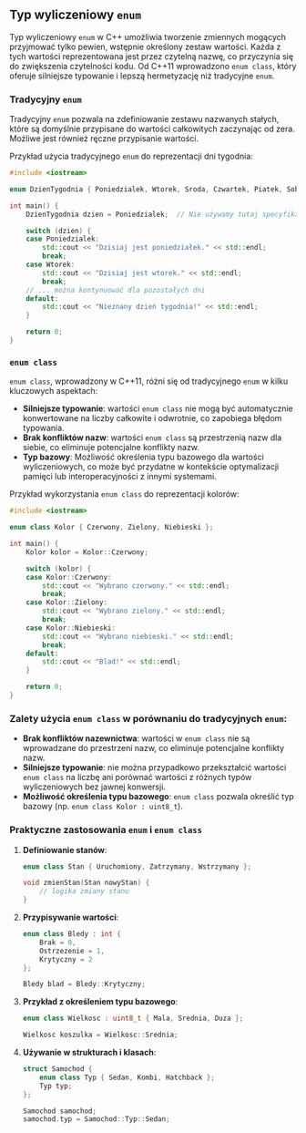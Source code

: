 ## Typ wyliczeniowy `enum`

Typ wyliczeniowy `enum` w C++ umożliwia tworzenie zmiennych mogących przyjmować tylko pewien, wstępnie określony zestaw wartości. Każda z tych wartości reprezentowana jest przez czytelną nazwę, co przyczynia się do zwiększenia czytelności kodu. Od C++11 wprowadzono `enum class`, który oferuje silniejsze typowanie i lepszą hermetyzację niż tradycyjne `enum`.

### Tradycyjny `enum`

Tradycyjny `enum` pozwala na zdefiniowanie zestawu nazwanych stałych, które są domyślnie przypisane do wartości całkowitych zaczynając od zera. Możliwe jest również ręczne przypisanie wartości.

Przykład użycia tradycyjnego `enum` do reprezentacji dni tygodnia:

```c++
#include <iostream>

enum DzienTygodnia { Poniedzialek, Wtorek, Sroda, Czwartek, Piatek, Sobota, Niedziela };

int main() {
    DzienTygodnia dzien = Poniedzialek;  // Nie używamy tutaj specyfikatora DzienTygodnia::Poniedzialek

    switch (dzien) {
    case Poniedzialek:
        std::cout << "Dzisiaj jest poniedziałek." << std::endl;
        break;
    case Wtorek:
        std::cout << "Dzisiaj jest wtorek." << std::endl;
        break;
    // ... można kontynuować dla pozostałych dni
    default:
        std::cout << "Nieznany dzień tygodnia!" << std::endl;
    }

    return 0;
}
```

### `enum class`

`enum class`, wprowadzony w C++11, różni się od tradycyjnego `enum` w kilku kluczowych aspektach:

- **Silniejsze typowanie**: wartości `enum class` nie mogą być automatycznie konwertowane na liczby całkowite i odwrotnie, co zapobiega błędom typowania.
- **Brak konfliktów nazw**: wartości `enum class` są przestrzenią nazw dla siebie, co eliminuje potencjalne konflikty nazw.
- **Typ bazowy**: Możliwość określenia typu bazowego dla wartości wyliczeniowych, co może być przydatne w kontekście optymalizacji pamięci lub interoperacyjności z innymi systemami.

Przykład wykorzystania `enum class` do reprezentacji kolorów:

```c++
#include <iostream>

enum class Kolor { Czerwony, Zielony, Niebieski };

int main() {
    Kolor kolor = Kolor::Czerwony;

    switch (kolor) {
    case Kolor::Czerwony:
        std::cout << "Wybrano czerwony." << std::endl;
        break;
    case Kolor::Zielony:
        std::cout << "Wybrano zielony." << std::endl;
        break;
    case Kolor::Niebieski:
        std::cout << "Wybrano niebieski." << std::endl;
        break;
    default:
        std::cout << "Blad!" << std::endl;
    }

    return 0;
}
```

### Zalety użycia `enum class` w porównaniu do tradycyjnych `enum`:

- **Brak konfliktów nazewnictwa**: wartości w `enum class` nie są wprowadzane do przestrzeni nazw, co eliminuje potencjalne konflikty nazw.
- **Silniejsze typowanie**: nie można przypadkowo przekształcić wartości `enum class` na liczbę ani porównać wartości z różnych typów wyliczeniowych bez jawnej konwersji.
- **Możliwość określenia typu bazowego**: `enum class` pozwala określić typ bazowy (np. `enum class Kolor : uint8_t`).

### Praktyczne zastosowania `enum` i `enum class`

1. **Definiowanie stanów**:
    ```c++
    enum class Stan { Uruchomiony, Zatrzymany, Wstrzymany };

    void zmienStan(Stan nowyStan) {
        // logika zmiany stanu
    }
    ```

2. **Przypisywanie wartości**:
    ```c++
    enum class Bledy : int {
        Brak = 0,
        Ostrzezenie = 1,
        Krytyczny = 2
    };

    Bledy blad = Bledy::Krytyczny;
    ```

3. **Przykład z określeniem typu bazowego**:
    ```c++
    enum class Wielkosc : uint8_t { Mala, Srednia, Duza };

    Wielkosc koszulka = Wielkosc::Srednia;
    ```

4. **Używanie w strukturach i klasach**:
    ```c++
    struct Samochod {
        enum class Typ { Sedan, Kombi, Hatchback };
        Typ typ;
    };

    Samochod samochod;
    samochod.typ = Samochod::Typ::Sedan;
    ```

